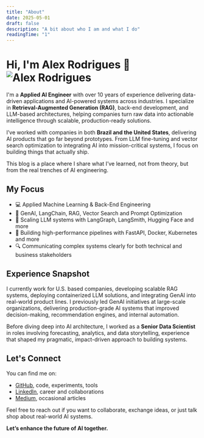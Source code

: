 ```yaml
---
title: "About"
date: 2025-05-01
draft: false
description: "A bit about who I am and what I do"
readingTime: "1"
---
```


# Hi, I'm Alex Rodrigues 👋 ![Alex Rodrigues](/images/alex.png)

I'm a **Applied AI Engineer** with over 10 years of experience delivering data-driven applications and AI-powered systems across industries. I specialize in **Retrieval-Augmented Generation (RAG)**, back-end development, and LLM-based architectures, helping companies turn raw data into actionable intelligence through scalable, production-ready solutions.

I’ve worked with companies in both **Brazil and the United States**, delivering AI products that go far beyond prototypes. From LLM fine-tuning and vector search optimization to integrating AI into mission-critical systems, I focus on building things that actually ship.

This blog is a place where I share what I’ve learned, not from theory, but from the real trenches of AI engineering.

## My Focus

- 💻 Applied Machine Learning & Back-End Engineering  
- 🤖 GenAI, LangChain, RAG, Vector Search and Prompt Optimization  
- 🧠 Scaling LLM systems with LangGraph, LangSmith, Hugging Face  and more  
- 🧰 Building high-performance pipelines with FastAPI, Docker, Kubernetes and more
- 🔍 Communicating complex systems clearly for both technical and business stakeholders  

## Experience Snapshot

I currently work for U.S. based companies, developing scalable RAG systems, deploying containerized LLM solutions, and integrating GenAI into real-world product lines. I previously led GenAI initiatives at large-scale organizations, delivering production-grade AI systems that improved decision-making, recommendation engines, and internal automation.

Before diving deep into AI architecture, I worked as a **Senior Data Scientist** in roles involving forecasting, analytics, and data storytelling, experience that shaped my pragmatic, impact-driven approach to building systems.

## Let's Connect

You can find me on:

- [GitHub](https://github.com/alexrodriguesj), code, experiments, tools  
- [LinkedIn](https://www.linkedin.com/in/alexcrj/), career and collaborations  
- [Medium](https://medium.com/@alexrodriguesj), occasional articles  

Feel free to reach out if you want to collaborate, exchange ideas, or just talk shop about real-world AI systems.


**Let’s enhance the future of AI together.**
